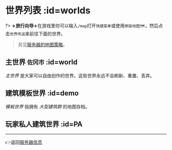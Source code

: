 # 世界列表 :id=worlds

?> ✈️**旅行向导️️**✈️在游戏里你可以输入`/map`打开`快捷菜单`或使用`原版地图🗺️`，然后点击`世界传送`来前往下面的世界。

> 另见[服务器的地图策略](/welcome/faq.md#save-policy)。

## 主世界 `佐冈市` :id=world

*主世界* 是大家可以自由创作的世界。这些世界永远不会刷新、重置、丢弃。


## 建筑模板世界 :id=demo

*模板世界* 指拥有 *大型建筑群* 的地图存档。


## 玩家私人建筑世界 :id=PA

----

👉返回[服务器信息](/welcome/servers.md#survival)
